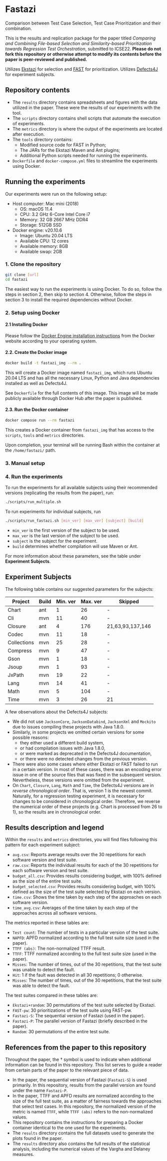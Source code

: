 # Fastazi

Comparison between Test Case Selection, Test Case Prioritization and their combination.

This is the results and replication package for the paper titled 
*Comparing and Combining File-based Selection and Similarity-based Prioritization towards Regression Test Orchestration*, submitted to ICSE22.
**Please do not fork this repository or otherwise attempt to modify
its contents before the paper is peer-reviewed and published.**

Utilizes 
[Ekstazi](http://ekstazi.org) for selection and 
[FAST](https://github.com/icse18-FAST/FAST) for prioritization.
Utilizes [Defects4J](https://github.com/rjust/defects4j) for experiment subjects.

## Repository contents

* The `results` directory contains spreadsheets and figures with the data utilized in the paper. 
These were the results of our experiments with the tool.
* The `scripts` directory contains shell scripts that automate the execution of experiments.
* The `metrics` directory is where the output of the experiments are located after execution.
* The `tools` directory contains:
  * Modified source code for FAST in Python;
  * The JARs for the Ekstazi Maven and Ant plugins;
  * Additional Python scripts needed for running the experiments.
* `Dockerfile` and `docker-compose.yml` files to streamline the experiments using Docker.

## Running the experiments

Our experiments were run on the following setup:
* Host computer: Mac mini (2018)
  * OS: macOS 11.4
  * CPU: 3.2 GHz 6-Core Intel Core i7
  * Memory: 32 GB 2667 MHz DDR4
  * Storage: 512GB SSD
* Docker engine: v20.10.6
  * Image: Ubuntu 20.04 LTS
  * Available CPU: 12 cores
  * Available memory: 8GB
  * Available swap: 2GB

### 1. Clone the repository

```bash
git clone [url]
cd fastazi
```

The easiest way to run the experiments is using Docker.
To do so, follow the steps in section 2, then skip to section 4.
Otherwise, follow the steps in section 3 to install the
required dependencies without Docker.

### 2. Setup using Docker

#### 2.1 Installing Docker

Please follow the [Docker Engine installation instructions](https://docs.docker.com/engine/install/)
from the Docker website according to your operating system.

#### 2.2. Create the Docker image
```bash
docker build -t fastazi_img --rm .
```
This will create a Docker image named `fastazi_img`, 
which runs Ubuntu 20.04 LTS and has all the necessary 
Linux, Python and Java dependencies installed as well 
as Defects4J.

See `Dockerfile` for the full contents of this image. 
This image will be made publicly available through Docker 
Hub after the paper is published.

#### 2.3. Run the Docker container
```bash
docker compose run --rm fastazi
```
This creates a Docker container from `fastazi_img` that has
access to the `scripts`, `tools` and `metrics` directories.

Upon completion, your terminal will be running Bash within
the container at the `/home/fastazi/` path.

### 3. Manual setup



### 4. Run the experiments
To run the experiments for all available subjects using their
recommended versions (replicating the results from the paper), run:
```bash
./scripts/run_multiple.sh
```

To run experiments for individual subjects, run
```bash
./scripts/run_fastazi.sh [min_ver] [max_ver] [subject] [build]
```
* `min_ver` is the first version of the subject to be used.
* `max_ver` is the last version of the subject to be used.
* `subject` is the subject for the experiment.
* `build` determines whether compilation will use Maven or Ant.

For more information about these parameters, see the table 
under **Experiment Subjects**.


## Experiment Subjects
The following table contains our suggested parameters for the subjects:

| Project | Build | Min. ver | Max. ver | Skipped |
--- | --- | --- | --- | ---
Chart | ant | 1 | 26 | - |
Cli | mvn | 11 | 40 | - |
Closure | ant | 4 | 176 | 21,63,93,137,146 |
Codec | mvn | 11 | 18 | - |
Collections | mvn | 25 | 28 | - |
Compress | mvn | 9 | 47 | - |
Gson | mvn | 1 | 18 | - |
Jsoup | mvn | 1 | 93 | - |
JxPath | mvn | 19 | 22 | - |
Lang | mvn | 14 | 41 | - |
Math | mvn | 5 | 104 | - |
Time | mvn | 3 | 26 | 21 |

A few observations about the Defects4J subjects:
* We did not use `JacksonCore`, `JacksonDatabind`, `JacksonXml` 
and `Mockito` due to issues compiling these projects with Java 1.8.0.
* Similarly, in some projects we omitted certain
versions for some possible reasons:
  *  they either used a different build system, 
  *  or had compilation issues with Java 1.8.0, 
  *  or were marked as deprecated in the Defects4J documentation, 
  *  or there were no detected changes from the previous version.
* There were also some cases where either Ekstazi or FAST failed
to run in a certain version. In most of these cases, there was an
encoding error issue in one of the source files that was fixed in
the subsequent version. Nevertheless, these versions were omitted
from the experiment.
* On `Chart`, `Closure`, `Lang`, `Math` and `Time`, the Defects4J
versions are in *reverse chronological order*. That is, version 1
is the newest commit.
Naturally, for a regression testing experiment, it is necessary
for changes to be considered in chronological order.
Therefore, we reverse the numerical order of these projects
(e.g. Chart is processed from 26 to 1), so the results are
in chronological order.

## Results description and legend

Within the `results` and `metrics` directories, you will find files 
following this pattern for each experiment subject:

* `avg.csv`: Reports average results over the 30 repetitions for each 
  software version and test suite.
* `raw.csv`: Reports the individual results for each of the 30 repetitions
  for each software version and test suite.
* `budget_all.csv`: Provides results considering budget, with 100% defined
  as the size of the entire test suite.
* `budget_selected.csv`: Provides results considering budget, with 100% defined
  as the size of the test suite selected by Ekstazi on each version.
* `time.csv`: Shows the time taken by each step of the approaches on each
  software version.
* `time_avg.csv`: Averages of the time taken by each step of the approaches across
  all software versions.

The metrics reported in these tables are:
* `Test count`: The number of tests in a particular version of the test suite.
* `NAPFD`: APFD normalized according to the full test suite size (used in the paper).
* `TTFF (abs)`: The non-normalized TTFF result.
* `TTFF`: TTFF normalized according to the full test suite size (used in the paper).
* `Misses`: The number of times, out of the 30 repetitions, that the test suite was unable to detect the fault.
* `Hit`: 1 if the fault was detected in all 30 repetitions; 0 otherwise.
* `Misses`: The number of times, out of the 30 repetitions, that the test suite was able to detect the fault.

The test suites compared in these tables are:
* `Ekstazi+random`: 30 permutations of the test suite selected by Ekstazi.
* `FAST-pw`: 30 prioritizations of the test suite using FAST-pw.
* `Fastazi-S`: The sequential version of Fastazi (used in the paper).
* `Fastazi-P`: The parallel version of Fastazi (briefly described in the paper).
* `Random`: 30 permutations of the entire test suite.

## References from the paper to this repository

Throughout the paper, the † symbol is used to indicate when additional information 
can be found in this repository. This list serves to guide a reader from certain
parts of the paper to the relevant piece of data.

* In the paper, the sequential version of Fastazi (`Fastazi-S`) is used primarily. 
  In this repository, results from the parallel version are found under the name `Fastazi-P`.
* In the paper, TTFF and APFD results are normalized according to the size of the
  full test suite, as a matter of fairness towards the approaches that select test
  cases. In this repository, the normalized version of the metric is named `TTFF`, 
  while `TTFF (abs)` refers to the non-normalized values.
* This repository contains the instructions for preparing a Docker container identical
  to the one used for the experiments.
* The `results` directory contains the full datasets used to generate the plots found
  in the paper.
* The `results` directory also contains the full results of the statistical analysis,
  including the numerical values of the Vargha and Delaney measures.